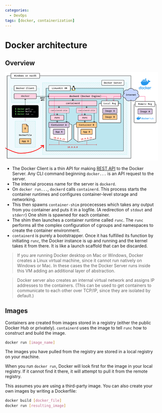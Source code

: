 ```yaml
---
categories:
  - DevOps
tags: [docker, containerization]
---
```


# Docker architecture

## Overview

![](/img/dock-architecture.png)

- The Docker Client is a thin API for making
  [REST API](RESTful_APIs.md) to the Docker Server. Any CLI
  command beginning `docker...` is an API request to the server.
- The internal process name for the server is `dockerd`.
- On `docker run...`, `dockerd` calls `containerd`. This process starts the
  container runtimes and configures container-level storage and networking.
- This then spawns `container-shim` procecesses which takes any output from you
  container and puts it in a logfile. (A redirection of `stdout` and `stderr`)
  One shim is spawned for each container.
- The shim then launches a container runtime called `runc`. The `runc` performs
  all the complex configuration of cgroups and namespaces to create the
  container environment.
- `containerd` is purely a bootstrapper. Once it has fulfilled its function by
  initiating `runc`, the Docker instance is up and running and the kernel takes
  it from there. It is like a launch scaffold that can be discarded.

> If you are running Docker desktop on Mac or Windows, Docker creates a Linux
> virtual machine, since it cannot run natively on Windows or Mac. In these
> cases the the Docker Server runs inside this VM adding an additional layer of
> abstraction.

> Docker server also creates an internal virtual network and assigns IP
> addresses to the containers. (This can be used to get containers to
> communicate to each other over TCP/IP, since they are isolated by default.)

## Images

Containers are created from images stored in a registry (either the public
Docker Hub or privately). `containerd` uses the image to tell `runc` how to
construct and build the image.

```sh
docker run [image_name]
```

The images you have pulled from the registry are stored in a local registry on
your machine.

When you run `docker run`, Docker will look first for the image in your local
registry. If it cannot find it there, it will attempt to pull it from the remote
registry.

This assumes you are using a third-party image. You can also create your own
images by writing a Dockerfile:

```sh
docker build [docker_file]
docker run [resulting_image]
```
